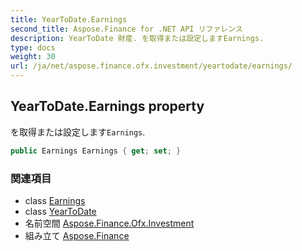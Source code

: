 ```yaml
---
title: YearToDate.Earnings
second_title: Aspose.Finance for .NET API リファレンス
description: YearToDate 財産. を取得または設定しますEarnings.
type: docs
weight: 30
url: /ja/net/aspose.finance.ofx.investment/yeartodate/earnings/
---
```

## YearToDate.Earnings property

を取得または設定します`Earnings`.

```csharp
public Earnings Earnings { get; set; }
```

### 関連項目

* class [Earnings](../../earnings/)
* class [YearToDate](../)
* 名前空間 [Aspose.Finance.Ofx.Investment](../../yeartodate/)
* 組み立て [Aspose.Finance](../../../)


